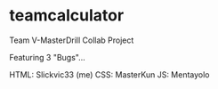 # teamcalculator
Team V-MasterDrill Collab Project

Featuring 3 "Bugs"...

HTML: Slickvic33 (me)
CSS: MasterKun
JS: Mentayolo

